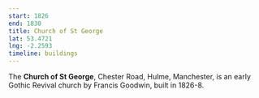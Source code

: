 ```yaml
---
start: 1826
end: 1830
title: Church of St George
lat: 53.4721
lng: -2.2593
timeline: buildings
---
```


The **Church of St George**, Chester Road, Hulme, Manchester, is an early Gothic Revival church by Francis Goodwin, built in 1826-8.

